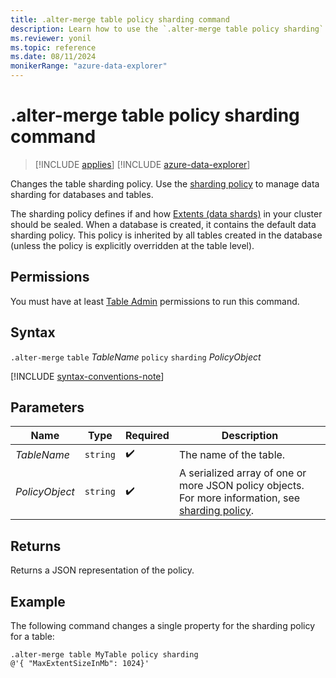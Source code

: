```yaml
---
title: .alter-merge table policy sharding command
description: Learn how to use the `.alter-merge table policy sharding` command to change the table's sharding policy.
ms.reviewer: yonil
ms.topic: reference
ms.date: 08/11/2024
monikerRange: "azure-data-explorer"
---
```

# .alter-merge table policy sharding command

> [!INCLUDE [applies](../includes/applies-to-version/applies.md)] [!INCLUDE [azure-data-explorer](../includes/applies-to-version/azure-data-explorer.md)]

Changes the table sharding policy. Use the [sharding policy](../management/sharding-policy.md) to manage data sharding for databases and tables.  

The sharding policy defines if and how [Extents (data shards)](../management/extents-overview.md) in your cluster should be sealed. When a database is created, it contains the default data sharding policy. This policy is inherited by all tables created in the database (unless the policy is explicitly overridden at the table level).

## Permissions

You must have at least [Table Admin](../access-control/role-based-access-control.md) permissions to run this command.

## Syntax

`.alter-merge` `table` *TableName* `policy` `sharding` *PolicyObject*

[!INCLUDE [syntax-conventions-note](../includes/syntax-conventions-note.md)]

## Parameters

|Name|Type|Required|Description|
|--|--|--|--|
|*TableName*| `string` | :heavy_check_mark:|The name of the table.|
|*PolicyObject*| `string` | :heavy_check_mark:|A serialized array of one or more JSON policy objects. For more information, see [sharding policy](sharding-policy.md).|

## Returns

Returns a JSON representation of the policy.

## Example

The following command changes a single property for the sharding policy for a table:

```kusto
.alter-merge table MyTable policy sharding 
@'{ "MaxExtentSizeInMb": 1024}'
```
